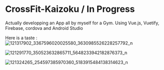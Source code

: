 # CrossFit-Kaizoku / In Progress

Actually developping an App all by myself for a Gym.
Using Vue.js, Vuetify, Firebase, cordova and Android Studio

Here is a taste :
![121317902_3367596020025580_3630985526228257792_n](https://user-images.githubusercontent.com/26858750/99322877-35905900-2871-11eb-855c-fd44546c561e.jpg)

![121291770_350523632865711_5648233942182876373_n](https://user-images.githubusercontent.com/26858750/99322886-3b863a00-2871-11eb-9594-138efbd4547a.jpg)

![121324265_254597385970360_5183915484138314623_n](https://user-images.githubusercontent.com/26858750/99322902-4214b180-2871-11eb-878e-9e9d38106084.jpg)
